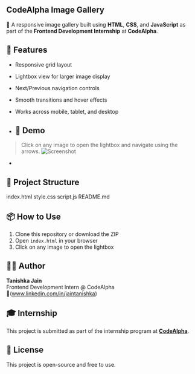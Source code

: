 ## CodeAlpha Image Gallery

🎨 A responsive image gallery built using **HTML**, **CSS**, and **JavaScript** as part of the **Frontend Development Internship** at **CodeAlpha**.

## 🌟 Features

- Responsive grid layout
- Lightbox view for larger image display
- Next/Previous navigation controls
- Smooth transitions and hover effects
- Works across mobile, tablet, and desktop

- ## 📸 Demo

> Click on any image to open the lightbox and navigate using the arrows.
![Screenshot](https://1drv.ms/i/c/43b4b41f2db83ca5/ET8cryKvi0hKi9dMPGjEddIBySx6yauQ9br7oaSWup-e5w?e=Wl3jdg)

- 
## 📁 Project Structure

index.html
style.css
script.js
README.md

## 📦 How to Use

1. Clone this repository or download the ZIP
2. Open `index.html` in your browser
3. Click on any image to open the lightbox

## 👩‍💻 Author

**Tanishka Jain**  
Frontend Development Intern @ CodeAlpha  
🔗(www.linkedin.com/in/jaintanishka)

## 🎓 Internship

This project is submitted as part of the internship program at **[CodeAlpha](https://codealpha.tech)**.

## 📜 License

This project is open-source and free to use.

